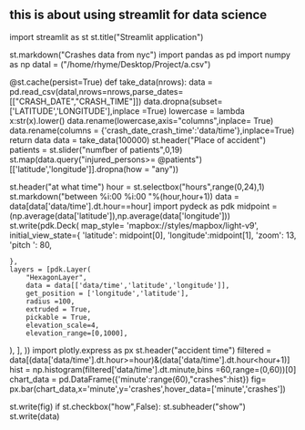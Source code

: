 ## this is about using streamlit for data science
import streamlit as st
st.title("Streamlit application")


st.markdown("Crashes data from nyc")
import pandas as pd
import numpy as np
datal = ("/home/rhyme/Desktop/Project/a.csv")

@st.cache(persist=True)
def take_data(nrows):
    data  =  pd.read_csv(datal,nrows=nrows,parse_dates=[["CRASH_DATE","CRASH_TIME"]])
    data.dropna(subset= ['LATITUDE','LONGITUDE'],inplace =True)
    lowercase = lambda x:str(x).lower()
    data.rename(lowercase,axis="columns",inplace= True)
    data.rename(columns = {'crash_date_crash_time':'data/time'},inplace=True)
    return data
data  = take_data(100000)
st.header("Place of accident")
patients = st.slider("numfber of patients",0,19)
st.map(data.query("injured_persons>= @patients")[['latitude','longitude']].dropna(how = "any"))

st.header("at what time")
hour = st.selectbox("hours",range(0,24),1)
st.markdown("between %i:00 %i:00 "%(hour,hour+1))
data = data[data['data/time'].dt.hour==hour]
import pydeck as pdk
midpoint = (np.average(data['latitude']),np.average(data['longitude']))
st.write(pdk.Deck(
    map_style= 'mapbox://styles/mapbox/light-v9',
    initial_view_state={
        'latitude': midpoint[0],
        'longitude':midpoint[1],
        'zoom': 13,
        'pitch ': 80,

    },
    layers = [pdk.Layer(
        "HexagonLayer",
        data = data[['data/time','latitude','longitude']],
        get_position = ['longitude','latitude'],
        radius =100,
        extruded = True,
        pickable = True,
        elevation_scale=4,
        elevation_range=[0,1000],
   ),
    ],
))
import plotly.express as px
st.header("accident time")
filtered = data[(data['data/time'].dt.hour>=hour)&(data['data/time'].dt.hour<hour+1)]
hist = np.histogram(filtered['data/time'].dt.minute,bins =60,range=(0,60))[0]
chart_data = pd.DataFrame({'minute':range(60),"crashes":hist})
fig= px.bar(chart_data,x='minute',y='crashes',hover_data=['minute','crashes'])

st.write(fig)
if st.checkbox("how",False):
    st.subheader("show")
    st.write(data)

